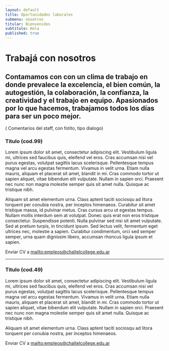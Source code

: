 ```yaml
---
layout: default
title: Oportunidades laborales
submenu: nosotros
titular: Bienvenidos
subtitulo: Hola
published: true
---
```


# Trabajá con nosotros

## Contamamos con con un clima de trabajo en donde prevalece la excelencia, el bien común, la autogestión, la colaboración, la confianza, la creatividad y el trabajo en equipo. Apasionados por lo que hacemos, trabajamos todos los días para ser un poco mejor. 

( Comentarios del staff, con fotito, tipo dialogo)

### Titulo (cod.99)
Lorem ipsum dolor sit amet, consectetur adipiscing elit. Vestibulum ligula mi, ultrices sed faucibus quis, eleifend vel eros. Cras accumsan nisi vel purus egestas, volutpat sagittis lacus scelerisque. Pellentesque tempus magna vel arcu egestas fermentum. Vivamus in velit urna. Etiam nulla mauris, aliquam et placerat sit amet, blandit in mi. Cras commodo tortor ut sapien aliquet, vitae bibendum elit vulputate. Nullam in sapien orci. Praesent nec nunc non magna molestie semper quis sit amet nulla. Quisque ac tristique nibh.

Aliquam sit amet elementum urna. Class aptent taciti sociosqu ad litora torquent per conubia nostra, per inceptos himenaeos. Curabitur sit amet tristique massa, id pulvinar metus. Cras cursus arcu ut egestas tempus. Nullam mollis interdum sem at volutpat. Donec quis erat non eros tristique consectetur. Suspendisse potenti. Nulla pulvinar sed nisi sit amet vulputate. Sed at pretium turpis, in tincidunt ipsum. Sed lectus velit, fermentum eget ultrices nec, molestie a sapien. Curabitur condimentum, orci sed semper semper, urna quam dignissim libero, accumsan rhoncus ligula ipsum et sapien.

Enviar CV a [mailto:empleos@chaltelcollege.edu.ar](empleos@chaltelcollege.edu.ar)

---

### Titulo (cod.49)
Lorem ipsum dolor sit amet, consectetur adipiscing elit. Vestibulum ligula mi, ultrices sed faucibus quis, eleifend vel eros. Cras accumsan nisi vel purus egestas, volutpat sagittis lacus scelerisque. Pellentesque tempus magna vel arcu egestas fermentum. Vivamus in velit urna. Etiam nulla mauris, aliquam et placerat sit amet, blandit in mi. Cras commodo tortor ut sapien aliquet, vitae bibendum elit vulputate. Nullam in sapien orci. Praesent nec nunc non magna molestie semper quis sit amet nulla. Quisque ac tristique nibh.

Aliquam sit amet elementum urna. Class aptent taciti sociosqu ad litora torquent per conubia nostra, per inceptos himenaeos. 

Enviar CV a [mailto:empleos@chaltelcollege.edu.ar](empleos@chaltelcollege.edu.ar)